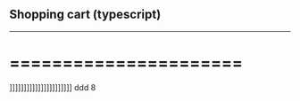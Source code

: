 ## Shopping cart (typescript)
------------------------------
======================
======================
]]]]]]]]]]]]]]]]]]]]]]
ddd
8

